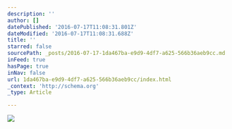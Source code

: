 ```yaml
---
description: ''
author: []
datePublished: '2016-07-17T11:08:31.801Z'
dateModified: '2016-07-17T11:08:31.688Z'
title: ''
starred: false
sourcePath: _posts/2016-07-17-1da467ba-e9d9-4df7-a625-566b36aeb9cc.md
inFeed: true
hasPage: true
inNav: false
url: 1da467ba-e9d9-4df7-a625-566b36aeb9cc/index.html
_context: 'http://schema.org'
_type: Article

---
```

![](https://the-grid-user-content.s3-us-west-2.amazonaws.com/456e8e73-424f-458d-a0fe-b8e7ebd54027.jpg)